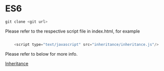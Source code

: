 # ES6

```javascript
git clone <git url>
```

Please refer to the respective script file in index.html, for example


```javascript

    <script type="text/javascript" src="inheritance/inheritance.js"/>

```


Please refer to below for more info.


[Inheritance](inheritance/INHERITANCE.md)
